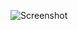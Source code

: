 ![Screenshot](https://raw.githubusercontent.com/Cryakl/Ultimate-RAT-Collection/refs/heads/main/Abacab/Abacab%20v1.10/Screenshot.png)
